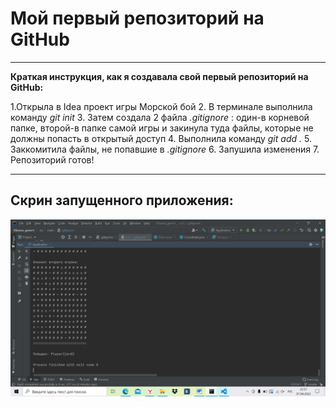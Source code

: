 # Мой первый репозиторий на GitHub
___
__Краткая инструкция, как я создавала свой первый репозиторий на GitHub:__

1.Открыла в Idea проект игры Морской бой
2. В терминале выполнила команду _git init_
3. Затем создала 2 файла  _.gitignore_ : один-в корневой папке, второй-в папке самой игры и закинула туда файлы, которые не должны попасть в открытый доступ 
4. Выполнила команду _git add ._
5. Заккомитила файлы, не попавшие в  _.gitignore_ 
6. Запушила изменения
7. Репозиторий готов!

___
 ## Скрин запущенного приложения:

 ![](first.png)
